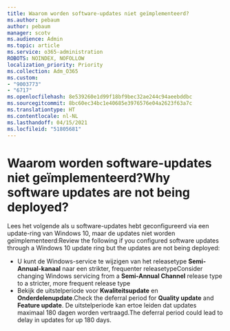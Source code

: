```yaml
---
title: Waarom worden software-updates niet geïmplementeerd?
ms.author: pebaum
author: pebaum
manager: scotv
ms.audience: Admin
ms.topic: article
ms.service: o365-administration
ROBOTS: NOINDEX, NOFOLLOW
localization_priority: Priority
ms.collection: Adm_O365
ms.custom:
- "9003773"
- "6717"
ms.openlocfilehash: 8e539260e1d99f18bf9bec32ae244c94aeebddbc
ms.sourcegitcommit: 8bc60ec34bc1e40685e3976576e04a2623f63a7c
ms.translationtype: HT
ms.contentlocale: nl-NL
ms.lasthandoff: 04/15/2021
ms.locfileid: "51805681"
---
```

# <a name="why-software-updates-are-not-being-deployed"></a><span data-ttu-id="aa67b-102">Waarom worden software-updates niet geïmplementeerd?</span><span class="sxs-lookup"><span data-stu-id="aa67b-102">Why software updates are not being deployed?</span></span>

<span data-ttu-id="aa67b-103">Lees het volgende als u software-updates hebt geconfigureerd via een update-ring van Windows 10, maar de updates niet worden geïmplementeerd:</span><span class="sxs-lookup"><span data-stu-id="aa67b-103">Review the following if you configured software updates through a Windows 10 update ring but the updates are not being deployed:</span></span>  

- <span data-ttu-id="aa67b-104">U kunt de Windows-service te wijzigen van het releasetype **Semi-Annual-kanaal** naar een strikter, frequenter releasetype</span><span class="sxs-lookup"><span data-stu-id="aa67b-104">Consider changing Windows servicing from a  **Semi-Annual Channel**  release type to a stricter, more frequent release type</span></span>  
- <span data-ttu-id="aa67b-105">Bekijk de uitstelperiode voor **Kwaliteitsupdate** en **Onderdelenupdate**.</span><span class="sxs-lookup"><span data-stu-id="aa67b-105">Check the deferral period for  **Quality update**  and  **Feature update**.</span></span> <span data-ttu-id="aa67b-106">De uitstelperiode kan ertoe leiden dat updates maximaal 180 dagen worden vertraagd.</span><span class="sxs-lookup"><span data-stu-id="aa67b-106">The deferral period could lead to delay in updates for up 180 days.</span></span>
